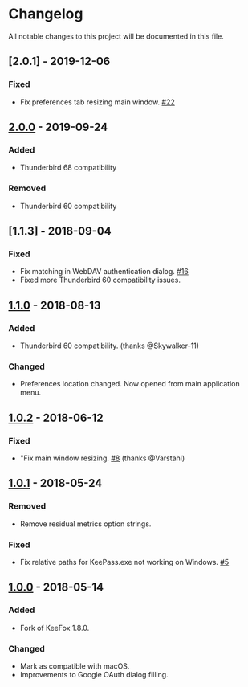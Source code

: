 # Changelog
All notable changes to this project will be documented in this file.

<!-- The format is based on https://keepachangelog.com/en/1.0.0/ -->

## [2.0.1] - 2019-12-06
### Fixed
- Fix preferences tab resizing main window. [#22]

## [2.0.0] - 2019-09-24
### Added
- Thunderbird 68 compatibility
### Removed
- Thunderbird 60 compatibility

## [1.1.3] - 2018-09-04
### Fixed
- Fix matching in WebDAV authentication dialog. [#16]
- Fixed more Thunderbird 60 compatibility issues.

## [1.1.0] - 2018-08-13
### Added
- Thunderbird 60 compatibility. (thanks @Skywalker-11)
### Changed
- Preferences location changed. Now opened from main application menu.

## [1.0.2] - 2018-06-12
### Fixed
- "Fix main window resizing. [#8] (thanks @Varstahl)

## [1.0.1] - 2018-05-24
### Removed
- Remove residual metrics option strings.
### Fixed
- Fix relative paths for KeePass.exe not working on Windows. [#5]

## [1.0.0] - 2018-05-14
### Added
- Fork of KeeFox 1.8.0.
### Changed
- Mark as compatible with macOS.
- Improvements to Google OAuth dialog filling.

[Unreleased]: https://github.com/kee-org/keebird/compare/v2.0.1...HEAD
[2.0.0]: https://github.com/kee-org/keebird/compare/v2.0.0...v2.0.1
[1.1.2]: https://github.com/kee-org/keebird/compare/v1.1.2...v1.1.3
[1.1.2]: https://github.com/kee-org/keebird/compare/v1.1.2...v1.1.3
[1.1.2]: https://github.com/kee-org/keebird/compare/v1.1.1...v1.1.2
[1.1.1]: https://github.com/kee-org/keebird/compare/v1.1.0...v1.1.1
[1.1.0]: https://github.com/kee-org/keebird/compare/v1.0.2...v1.1.0
[1.0.2]: https://github.com/kee-org/keebird/compare/v1.0.1...v1.0.2
[1.0.1]: https://github.com/kee-org/keebird/compare/v1.0.0...v1.0.1
[1.0.0]: https://github.com/kee-org/keebird/v1.0.0

[#22]: https://github.com/kee-org/keebird/issues/22
[#16]: https://github.com/kee-org/keebird/issues/16
[#8]: https://github.com/kee-org/keebird/issues/8
[#5]: https://github.com/kee-org/keebird/issues/5
